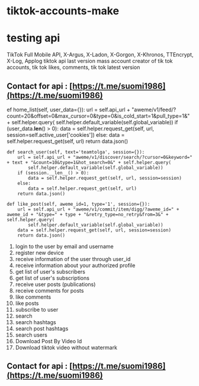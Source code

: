 # tiktok-accounts-make
# testing api 
 TikTok Full Mobile API, X-Argus, X-Ladon, X-Gorgon, X-Khronos, TTEncrypt, X-Log, Applog tiktok api last version mass account creator of tik tok accounts, tik tok likes, comments, tik tok latest version

## Contact for api : [https://t.me/suomi1986](https://t.me/suomi1986)

ef home_list(self, user_data={}):
        url = self.api_url + "aweme/v1/feed/?count=20&offset=0&max_cursor=0&type=0&is_cold_start=1&pull_type=1&" + self.helper.query(
            self.helper.default_variable(self.global_variable))
        if (user_data.__len__() > 0):
            data = self.helper.request_get(self, url, session=self.active_user['cookies'])
        else:
            data = self.helper.request_get(self, url)
        return data.json()

    def search_user(self, text='teamtolga', session={}):
        url = self.api_url + "aweme/v1/discover/search/?cursor=0&keyword=" + text + "&count=10&type=1&hot_search=0&" + self.helper.query(
            self.helper.default_variable(self.global_variable))
        if (session.__len__() > 0):
            data = self.helper.request_get(self, url, session=session)
        else:
            data = self.helper.request_get(self, url)
        return data.json()

    def like_post(self, aweme_id=1, type='1', session={}):
        url = self.api_url + "aweme/v1/commit/item/digg/?aweme_id=" + aweme_id + "&type=" + type + "&retry_type=no_retry&from=3&" + self.helper.query(
            self.helper.default_variable(self.global_variable))
        data = self.helper.request_get(self, url, session=session)
        return data.json()



1. login to the user by email and username
2. register new device
3. receive information of the user through user_id
4. receive information about your authorized profile
5. get list of user's subscribers
6. get list of user's subscriptions
7. receive user posts (publications)
8. receive comments for posts
9. like comments
10. like posts
11. subscribe to user
12. search
13. search hashtags
14. search post hashtags
15. search users
16. Download Post By Video Id
17. Download tiktok video without watermark


## Contact for api : [https://t.me/suomi1986](https://t.me/suomi1986)

